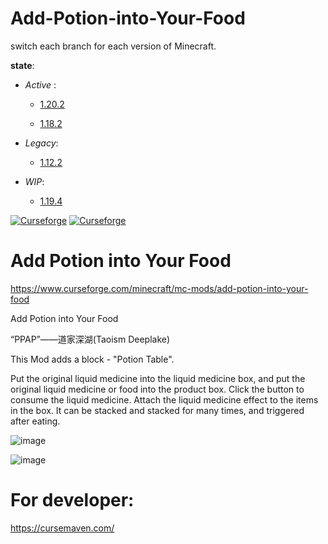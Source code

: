 # Add-Potion-into-Your-Food

switch each branch for each version of Minecraft.

____state____:
-  _Active_ :
 
   + [1.20.2](https://github.com/Ecdcaeb/Add-Potion-into-Your-Food/tree/1.20.2)
 
   + [1.18.2](https://github.com/Ecdcaeb/Add-Potion-into-Your-Food/tree/1.18.2)

- _Legacy_:

   + [1.12.2](https://github.com/Ecdcaeb/Add-Potion-into-Your-Food/tree/1.12.2)
   
- _WIP_:

    
    + [1.19.4](https://github.com/Ecdcaeb/Add-Potion-into-Your-Food/tree/1.19.4)
   

[![Curseforge](http://cf.way2muchnoise.eu/full_739891_downloads.svg)](https://www.curseforge.com/minecraft/mc-mods/add-potion-into-your-food) [![Curseforge](http://cf.way2muchnoise.eu/versions/For%20MC_739891_all.svg)](https://www.curseforge.com/minecraft/mc-mods/add-potion-into-your-food)

# Add Potion into Your Food

https://www.curseforge.com/minecraft/mc-mods/add-potion-into-your-food

Add Potion into Your Food

“PPAP”——道家深湖(Taoism Deeplake)

This Mod adds a block - "Potion Table".

Put the original liquid medicine into the liquid medicine box, and put the original liquid medicine or food into the product box. Click the button to consume the liquid medicine. Attach the liquid medicine effect to the items in the box. It can be stacked and stacked for many times, and triggered after eating.


![image](https://github.com/Ecdcaeb/Add-Potion-into-Your-Food/assets/107909747/74be40b1-195c-420f-9f64-e15b2e983436)

![image](https://github.com/Ecdcaeb/Add-Potion-into-Your-Food/assets/107909747/573d4666-adeb-459a-a32f-d9daba3fa53d)

# For developer:
https://cursemaven.com/
